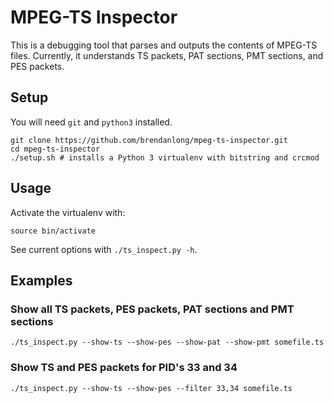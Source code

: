 # MPEG-TS Inspector

This is a debugging tool that parses and outputs the contents of MPEG-TS files. Currently, it understands TS packets, PAT sections, PMT sections, and PES packets.

## Setup

You will need `git` and `python3` installed.

    git clone https://github.com/brendanlong/mpeg-ts-inspector.git
    cd mpeg-ts-inspector
    ./setup.sh # installs a Python 3 virtualenv with bitstring and crcmod

## Usage

Activate the virtualenv with:

    source bin/activate

See current options with `./ts_inspect.py -h`.

## Examples

### Show all TS packets, PES packets, PAT sections and PMT sections

    ./ts_inspect.py --show-ts --show-pes --show-pat --show-pmt somefile.ts

### Show TS and PES packets for PID's 33 and 34

    ./ts_inspect.py --show-ts --show-pes --filter 33,34 somefile.ts
